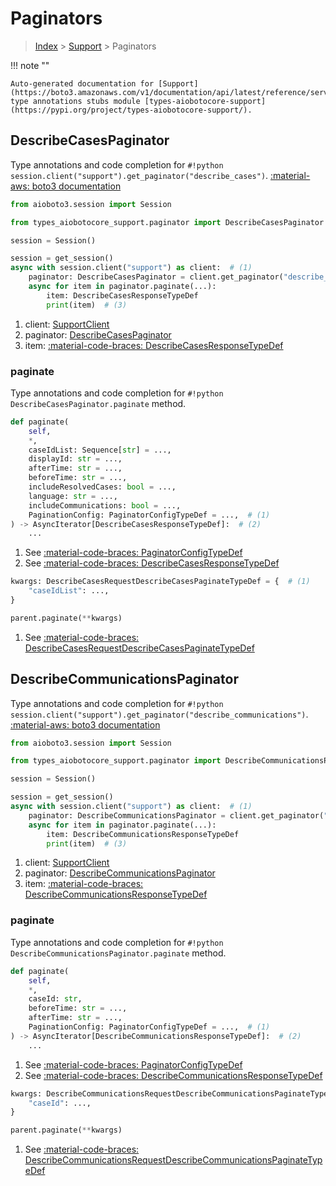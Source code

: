 # Paginators

> [Index](../README.md) > [Support](./README.md) > Paginators

!!! note ""

    Auto-generated documentation for [Support](https://boto3.amazonaws.com/v1/documentation/api/latest/reference/services/support.html#Support)
    type annotations stubs module [types-aiobotocore-support](https://pypi.org/project/types-aiobotocore-support/).

## DescribeCasesPaginator

Type annotations and code completion for `#!python session.client("support").get_paginator("describe_cases")`.
[:material-aws: boto3 documentation](https://boto3.amazonaws.com/v1/documentation/api/latest/reference/services/support.html#Support.Paginator.DescribeCases)

```python title="Usage example"
from aioboto3.session import Session

from types_aiobotocore_support.paginator import DescribeCasesPaginator

session = Session()

session = get_session()
async with session.client("support") as client:  # (1)
    paginator: DescribeCasesPaginator = client.get_paginator("describe_cases")  # (2)
    async for item in paginator.paginate(...):
        item: DescribeCasesResponseTypeDef
        print(item)  # (3)
```

1. client: [SupportClient](./client.md)
2. paginator: [DescribeCasesPaginator](./paginators.md#describecasespaginator)
3. item: [:material-code-braces: DescribeCasesResponseTypeDef](./type_defs.md#describecasesresponsetypedef) 


### paginate

Type annotations and code completion for `#!python DescribeCasesPaginator.paginate` method.

```python title="Method definition"
def paginate(
    self,
    *,
    caseIdList: Sequence[str] = ...,
    displayId: str = ...,
    afterTime: str = ...,
    beforeTime: str = ...,
    includeResolvedCases: bool = ...,
    language: str = ...,
    includeCommunications: bool = ...,
    PaginationConfig: PaginatorConfigTypeDef = ...,  # (1)
) -> AsyncIterator[DescribeCasesResponseTypeDef]:  # (2)
    ...
```

1. See [:material-code-braces: PaginatorConfigTypeDef](./type_defs.md#paginatorconfigtypedef) 
2. See [:material-code-braces: DescribeCasesResponseTypeDef](./type_defs.md#describecasesresponsetypedef) 


```python title="Usage example with kwargs"
kwargs: DescribeCasesRequestDescribeCasesPaginateTypeDef = {  # (1)
    "caseIdList": ...,
}

parent.paginate(**kwargs)
```

1. See [:material-code-braces: DescribeCasesRequestDescribeCasesPaginateTypeDef](./type_defs.md#describecasesrequestdescribecasespaginatetypedef) 
## DescribeCommunicationsPaginator

Type annotations and code completion for `#!python session.client("support").get_paginator("describe_communications")`.
[:material-aws: boto3 documentation](https://boto3.amazonaws.com/v1/documentation/api/latest/reference/services/support.html#Support.Paginator.DescribeCommunications)

```python title="Usage example"
from aioboto3.session import Session

from types_aiobotocore_support.paginator import DescribeCommunicationsPaginator

session = Session()

session = get_session()
async with session.client("support") as client:  # (1)
    paginator: DescribeCommunicationsPaginator = client.get_paginator("describe_communications")  # (2)
    async for item in paginator.paginate(...):
        item: DescribeCommunicationsResponseTypeDef
        print(item)  # (3)
```

1. client: [SupportClient](./client.md)
2. paginator: [DescribeCommunicationsPaginator](./paginators.md#describecommunicationspaginator)
3. item: [:material-code-braces: DescribeCommunicationsResponseTypeDef](./type_defs.md#describecommunicationsresponsetypedef) 


### paginate

Type annotations and code completion for `#!python DescribeCommunicationsPaginator.paginate` method.

```python title="Method definition"
def paginate(
    self,
    *,
    caseId: str,
    beforeTime: str = ...,
    afterTime: str = ...,
    PaginationConfig: PaginatorConfigTypeDef = ...,  # (1)
) -> AsyncIterator[DescribeCommunicationsResponseTypeDef]:  # (2)
    ...
```

1. See [:material-code-braces: PaginatorConfigTypeDef](./type_defs.md#paginatorconfigtypedef) 
2. See [:material-code-braces: DescribeCommunicationsResponseTypeDef](./type_defs.md#describecommunicationsresponsetypedef) 


```python title="Usage example with kwargs"
kwargs: DescribeCommunicationsRequestDescribeCommunicationsPaginateTypeDef = {  # (1)
    "caseId": ...,
}

parent.paginate(**kwargs)
```

1. See [:material-code-braces: DescribeCommunicationsRequestDescribeCommunicationsPaginateTypeDef](./type_defs.md#describecommunicationsrequestdescribecommunicationspaginatetypedef) 
